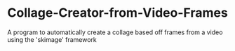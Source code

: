 # Collage-Creator-from-Video-Frames
A program to automatically create a collage based off frames from a video using the 'skimage' framework
